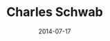 ---
layout: default
modal-id: 2
title: Charles Schwab
date: 2014-07-17 # Internal date, leave as is unless problematic
img: schwab.png
alt: image-alt
project-date: July 2017 # Start date of entire tenure (Intern)
description: "Software Engineer (Intern to SDE III) from July 2017 to October 2021. Contributed to the Schwab Intelligent Portfolios platform (AngularJS/Angular, .NET Core) and developed internal full-stack applications and CI/CD pipelines." # Updated description summarizing tenure
---